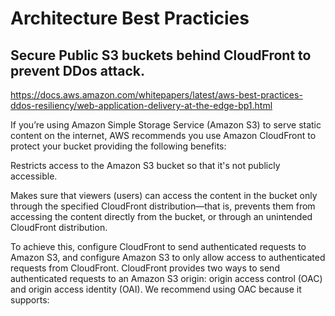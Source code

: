 # Architecture Best Practicies

## Secure Public S3 buckets behind CloudFront to prevent DDos attack.

https://docs.aws.amazon.com/whitepapers/latest/aws-best-practices-ddos-resiliency/web-application-delivery-at-the-edge-bp1.html

If you’re using Amazon Simple Storage Service (Amazon S3) to serve static content on the internet, AWS recommends you use Amazon CloudFront to protect your bucket providing the following benefits:

Restricts access to the Amazon S3 bucket so that it's not publicly accessible.

Makes sure that viewers (users) can access the content in the bucket only through the specified CloudFront distribution—that is, prevents them from accessing the content directly from the bucket, or through an unintended CloudFront distribution.

To achieve this, configure CloudFront to send authenticated requests to Amazon S3, and configure Amazon S3 to only allow access to authenticated requests from CloudFront. CloudFront provides two ways to send authenticated requests to an Amazon S3 origin: origin access control (OAC) and origin access identity (OAI). We recommend using OAC because it supports:

